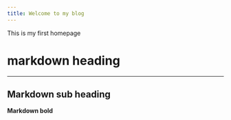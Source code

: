 ```yaml
---
title: Welcome to my blog
---
```


This is my first homepage

# markdown heading
---
## Markdown sub heading

**Markdown bold**
